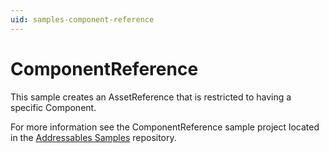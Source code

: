 ```yaml
---
uid: samples-component-reference
---
```

# ComponentReference

This sample creates an AssetReference that is restricted to having a specific Component. 

For more information see the ComponentReference sample project located in the [Addressables Samples](https://github.com/Unity-Technologies/Addressables-Sample) repository.